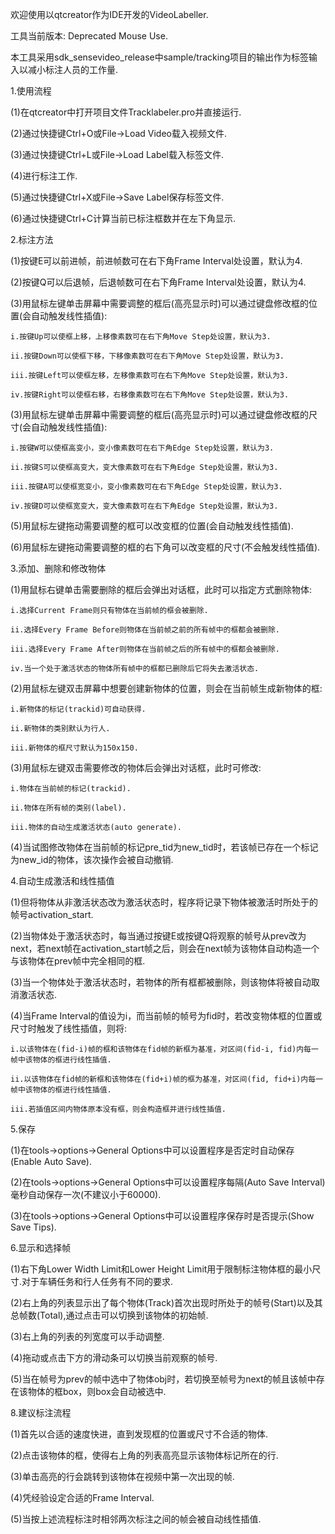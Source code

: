 欢迎使用以qtcreator作为IDE开发的VideoLabeller.

工具当前版本: Deprecated Mouse Use.

本工具采用sdk_sensevideo_release中sample/tracking项目的输出作为标签输入以减小标注人员的工作量.

1.使用流程

(1)在qtcreator中打开项目文件Tracklabeler.pro并直接运行.

(2)通过快捷键Ctrl+O或File->Load Video载入视频文件.

(3)通过快捷键Ctrl+L或File->Load Label载入标签文件.

(4)进行标注工作.

(5)通过快捷键Ctrl+X或File->Save Label保存标签文件.

(6)通过快捷键Ctrl+C计算当前已标注框数并在左下角显示.

2.标注方法

(1)按键E可以前进帧，前进帧数可在右下角Frame Interval处设置，默认为4.

(2)按键Q可以后退帧，后退帧数可在右下角Frame Interval处设置，默认为4.

(3)用鼠标左键单击屏幕中需要调整的框后(高亮显示时)可以通过键盘修改框的位置(会自动触发线性插值):
	
	i.按键Up可以使框上移，上移像素数可在右下角Move Step处设置，默认为3.
	
	ii.按键Down可以使框下移，下移像素数可在右下角Move Step处设置，默认为3.

	iii.按键Left可以使框左移，左移像素数可在右下角Move Step处设置，默认为3.

	iv.按键Right可以使框右移，右移像素数可在右下角Move Step处设置，默认为3.

(3)用鼠标左键单击屏幕中需要调整的框后(高亮显示时)可以通过键盘修改框的尺寸(会自动触发线性插值):
	
	i.按键W可以使框高变小，变小像素数可在右下角Edge Step处设置，默认为3.
	
	ii.按键S可以使框高变大，变大像素数可在右下角Edge Step处设置，默认为3.

	iii.按键A可以使框宽变小，变小像素数可在右下角Edge Step处设置，默认为3.

	iv.按键D可以使框宽变大，变大像素数可在右下角Edge Step处设置，默认为3.

(5)用鼠标左键拖动需要调整的框可以改变框的位置(会自动触发线性插值).

(6)用鼠标左键拖动需要调整的框的右下角可以改变框的尺寸(不会触发线性插值).

3.添加、删除和修改物体

(1)用鼠标右键单击需要删除的框后会弹出对话框，此时可以指定方式删除物体:
	
	i.选择Current Frame则只有物体在当前帧的框会被删除.

	ii.选择Every Frame Before则物体在当前帧之前的所有帧中的框都会被删除.

	iii.选择Every Frame After则物体在当前帧之后的所有帧中的框都会被删除.
	
	iv.当一个处于激活状态的物体所有帧中的框都已删除后它将失去激活状态.

(2)用鼠标左键双击屏幕中想要创建新物体的位置，则会在当前帧生成新物体的框:
	
	i.新物体的标记(trackid)可自动获得.

	ii.新物体的类别默认为行人.

	iii.新物体的框尺寸默认为150x150.

(3)用鼠标左键双击需要修改的物体后会弹出对话框，此时可修改:
	
	i.物体在当前帧的标记(trackid).

	ii.物体在所有帧的类别(label).

	iii.物体的自动生成激活状态(auto generate).

(4)当试图修改物体在当前帧的标记pre_tid为new_tid时，若该帧已存在一个标记为new_id的物体，该次操作会被自动撤销.

4.自动生成激活和线性插值

(1)但将物体从非激活状态改为激活状态时，程序将记录下物体被激活时所处于的帧号activation_start.

(2)当物体处于激活状态时，每当通过按键E或按键Q将观察的帧号从prev改为next，若next帧在activation_start帧之后，则会在next帧为该物体自动构造一个与该物体在prev帧中完全相同的框.

(3)当一个物体处于激活状态时，若物体的所有框都被删除，则该物体将被自动取消激活状态.

(4)当Frame Interval的值设为i，而当前帧的帧号为fid时，若改变物体框的位置或尺寸时触发了线性插值，则将:

	i.以该物体在(fid-i)帧的框和该物体在fid帧的新框为基准，对区间(fid-i, fid)内每一帧中该物体的框进行线性插值.

	ii.以该物体在fid帧的新框和该物体在(fid+i)帧的框为基准，对区间(fid, fid+i)内每一帧中该物体的框进行线性插值.

	iii.若插值区间内物体原本没有框，则会构造框并进行线性插值.

5.保存

(1)在tools->options->General Options中可以设置程序是否定时自动保存(Enable Auto Save).

(2)在tools->options->General Options中可以设置程序每隔(Auto Save Interval)毫秒自动保存一次(不建议小于60000).

(3)在tools->options->General Options中可以设置程序保存时是否提示(Show Save Tips).

6.显示和选择帧

(1)右下角Lower Width Limit和Lower Height Limit用于限制标注物体框的最小尺寸.对于车辆任务和行人任务有不同的要求.

(2)右上角的列表显示出了每个物体(Track)首次出现时所处于的帧号(Start)以及其总帧数(Total),通过点击可以切换到该物体的初始帧.

(3)右上角的列表的列宽度可以手动调整.

(4)拖动或点击下方的滑动条可以切换当前观察的帧号.

(5)当在帧号为prev的帧中选中了物体obj时，若切换至帧号为next的帧且该帧中存在该物体的框box，则box会自动被选中.

8.建议标注流程

(1)首先以合适的速度快进，直到发现框的位置或尺寸不合适的物体.

(2)点击该物体的框，使得右上角的列表高亮显示该物体标记所在的行.

(3)单击高亮的行会跳转到该物体在视频中第一次出现的帧.

(4)凭经验设定合适的Frame Interval.

(5)当按上述流程标注时相邻两次标注之间的帧会被自动线性插值.
